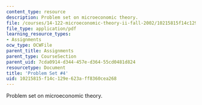 ```yaml
---
content_type: resource
description: Problem set on microeconomic theory.
file: /courses/14-122-microeconomic-theory-ii-fall-2002/10215815f14c129e623aff8360cea268_ps4q.pdf
file_type: application/pdf
learning_resource_types:
- Assignments
ocw_type: OCWFile
parent_title: Assignments
parent_type: CourseSection
parent_uid: 7cda0914-d344-457e-d364-55cd0481d824
resourcetype: Document
title: 'Problem Set #4'
uid: 10215815-f14c-129e-623a-ff8360cea268
---
```

Problem set on microeconomic theory.

